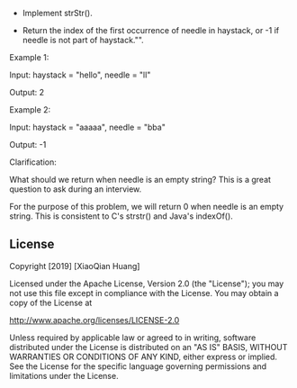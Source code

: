 
- Implement strStr().

- Return the index of the first occurrence of needle in haystack, or -1 if needle is not part of haystack."".


Example 1:

Input: haystack = "hello", needle = "ll"

Output: 2



Example 2:

Input: haystack = "aaaaa", needle = "bba"

Output: -1



Clarification:

What should we return when needle is an empty string? This is a great question to ask during an interview.

For the purpose of this problem, we will return 0 when needle is an empty string. This is consistent to C's strstr() and Java's indexOf().



## License

Copyright [2019] [XiaoQian Huang]

Licensed under the Apache License, Version 2.0 (the "License");
you may not use this file except in compliance with the License.
You may obtain a copy of the License at

http://www.apache.org/licenses/LICENSE-2.0

Unless required by applicable law or agreed to in writing, software
distributed under the License is distributed on an "AS IS" BASIS,
WITHOUT WARRANTIES OR CONDITIONS OF ANY KIND, either express or implied.
See the License for the specific language governing permissions and
limitations under the License.
